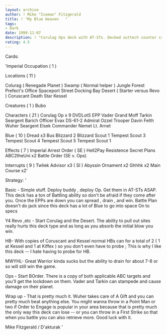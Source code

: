 ```yaml
---
layout: archive
author: ! Mike "Iceman" Fitzgerald
title: ! "My Blue Heaven   "
tags:
- Dark
date: 1999-11-07
description: ! "Corulag Ops deck with AT-STs. Decked outtech counter cards and a top priorityto counter against when building a LightSide deck."
rating: 4.5
---
```

Cards: 

'Imperial Occupation ( 1 )

Locations  ( 11 )

Colurag ( Renegade Planet )
 Swamp ( Normal helper )
 Jungle
 Forest
 Prefect's Office
 Spaceport Street
 Docking Bay
 Desert ( Starter versus Revo )
Coruscant
Death Star
Kessel

Creatures ( 1 )
Bubo

Characters  ( 21 )
Corulag Op x 9
DVDLotS
EPP Vader
Grand Moff Tarkin
Seargent Barich
Officer Evax
DS-61-2
Admiral Ozzel
Trooper Davin Felth
Wuher
Seargent Elsek
Commander Nemet
Lt. Arnet

Blue  ( 10 )
Dread x3
Bus
Blizzard 2
Blizzard Scout 1
Tempest Scout 3
Tempest Scout 4
Tempest Scout 5
Tempest Scout 1

Effects  ( 7 )
Imperial Arrest Order  ( SE )
Hell2Pay
Resistence
Secret Plans
ABC2theUni x2
Battle Order (SE v. Ops)

Interrupts  ( 9 )
Twliek Advisor x3 ( SI )
Abyssin Ornament x2
Ghhhk x2
Main Course x2'

Strategy: '

Basic - Simple stuff. Deploy buddy , deploy Op.
Get them in AT-STs ASAP. This deck has a ton of
Battling ability so don't be afraid if they come
after you. Once the EPPs are down you can spread ,
drain , and win. Battle Plan doesn't do jack since
this deck has a lot of Blue to go into space
On to specs 

Y4 Revo ,etc - Start Corulag and the Desert. The
ability to pull out sites really hurts this deck
type and as long as you absorb the initial blow you
win.

HB- With copies of Coruscant and Kessel normal HBs
can for a total of 2 ( 1 at Kessel and 1 at Kiffex )
so you don't even have to probe ; This is why I
like this deck -- I hate having to probe for HB.

MWYHL- Great Warrior kinda sucks but the ability
to drain for about 7-8 or so will still win the
game.

Ops - Start BOrder. There is a copy of both applicable
ABC targets and you'll get the lockdown on them.
Vader and Tarkin can stampede and cause damage on
their planet.

Wrap up - That is pretty much it. Wuher takes care
of A Gift and you can pretty much beat anything else.
You might wanna throw in a Point Man or two if
Order to Engage is popular in your area because that
is pretty much the only way this deck can lose --
or you can throw in a First Strike so that when you
battle you can also retrieve more. Good luck with it.

Mike Fitzgerald / D'akturak
'